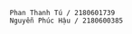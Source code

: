 
                                  Phan Thanh Tú / 2180601739
                                  Nguyễn Phúc Hậu / 2180600385






            
